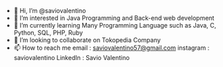 - 👋 Hi, I’m @saviovalentino
- 👀 I’m interested in Java Programming and Back-end web development
- 🌱 I’m currently learning Many Programming Language such as Java, C, Python, SQL, PHP, Ruby
- 💞️ I’m looking to collaborate on Tokopedia Company
- 📫 How to reach me 
email : saviovalentino57@gmail.com
instagram : saviovalentino
LinkedIn : Savio Valentino

<!---
saviovalentino/saviovalentino is a ✨ special ✨ repository because its `README.md` (this file) appears on your GitHub profile.
You can click the Preview link to take a look at your changes.
--->
